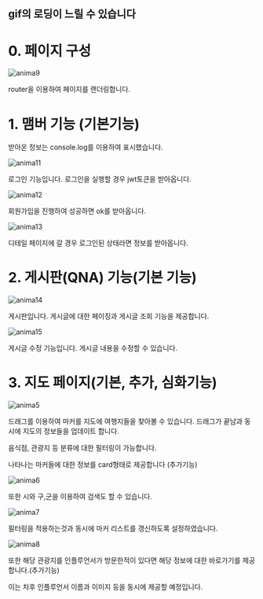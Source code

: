 ## gif의 로딩이 느릴 수 있습니다

# 0. 페이지 구성

![anima9](/uploads/2a2ea62eaef6fcbd0535285f00a1aef4/anima9.gif)

router을 이용하여 페이지를 랜더링합니다.

# 1. 맴버 기능 (기본기능)

받아온 정보는 console.log를 이용하여 표시했습니다.

![anima11](/uploads/b7b291e15d4435e8b6bd0461dc5a6567/anima11.gif)

로그인 기능입니다. 로그인을 실행할 경우 jwt토큰을 받아옵니다.

![anima12](/uploads/997902252dd26b95a85b28dab78bc38c/anima12.gif)

회원가입을 진행하여 성공하면 ok를 받아옵니다.

![anima13](/uploads/b3198cf2915e204c70c0489fdb727956/anima13.gif)

디테일 페이지에 갈 경우 로그인된 상태라면 정보를 받아옵니다.

# 2. 게시판(QNA) 기능(기본 기능)

![anima14](/uploads/e7bc66edb59d0d87e76f03c1791d1549/anima14.gif)

게시판입니다. 게시글에 대한 페이징과 게시글 조회 기능을 제공합니다.

![anima15](/uploads/af7d3c1f83fd370d5eb839a6c4608706/anima15.gif)

게시글 수정 기능입니다. 게시글 내용을 수정할 수 있습니다.

# 3. 지도 페이지(기본, 추가, 심화기능)

![anima5](/uploads/033513be835a79e8bca9ebf0adc835cc/anima5.gif)

드래그를 이용하여 마커를 지도에 여행지들을 찾아볼 수 있습니다. 드래그가 끝남과 동시에 지도의 정보들을 업데이트 합니다.

음식점, 관광지 등 분류에 대한 필터링이 가능합니다.

나타나는 마커들에 대한 정보를 card형태로 제공합니다 (추가기능)

![anima6](/uploads/7509ff55a598be71aa0d01f71bda3975/anima6.gif)

또한 시와 구,군을 이용하여 검색도 할 수 있습니다.

![anima7](/uploads/1e3241411acd3d8b0a7f44bd9e4d7231/anima7.gif)

필터링을 적용하는것과 동시에 마커 리스트를 갱신하도록 설정하였습니다.

![anima8](/uploads/1c470e4896fe85d136fa3bbf39b325e4/anima8.gif)

또한 해당 관광지를 인플루언서가 방문한적이 있다면 해당 정보에 대한 바로가기를 제공합니다.(추가기능)

이는 차후 인플루언서 이름과 이미지 등을 동시에 제공할 예정입니다.
